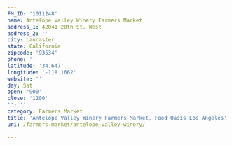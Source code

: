 ```yaml
---
FM_ID: '1011248'
name: Antelope Valley Winery Farmers Market
address_1: 42041 20th St. West
address_2: ''
city: Lancaster
state: California
zipcode: '93534'
phone: ''
latitude: '34.647'
longitude: '-118.1662'
website: ''
day: Sat
open: '900'
close: '1200'
'': ''
category: Farmers Market
title: 'Antelope Valley Winery Farmers Market, Food Oasis Los Angeles'
uri: /farmers-market/antelope-valley-winery/

---
```

